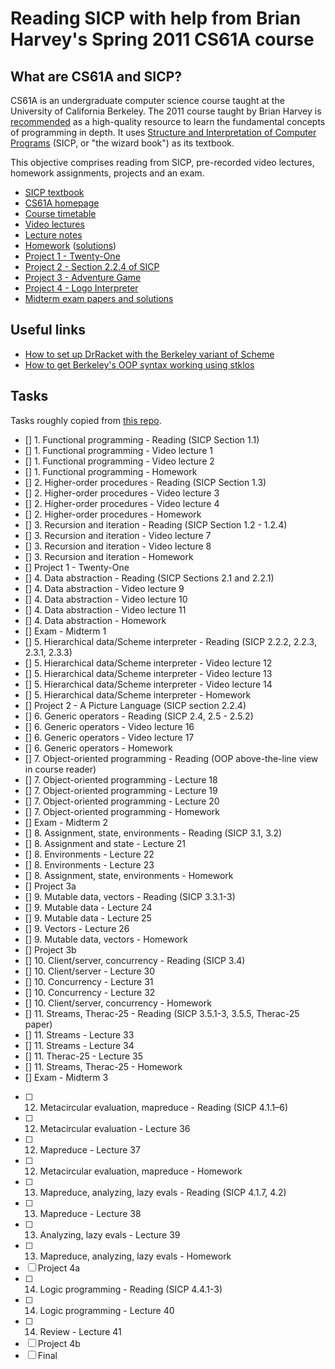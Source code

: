 # Reading SICP with help from Brian Harvey's Spring 2011 CS61A course

## What are CS61A and SICP?

CS61A is an undergraduate computer science course taught at the University of California Berkeley. The 2011 course taught by Brian Harvey is [recommended](https://teachyourselfcs.com/#programming) as a high-quality resource to learn the fundamental concepts of programming in depth. It uses [Structure and Interpretation of Computer Programs](https://mitpress.mit.edu/sites/default/files/sicp/full-text/book/book.html) (SICP, or "the wizard book") as its textbook.

This objective comprises reading from SICP, pre-recorded video lectures, homework assignments, projects and an exam.

- [SICP textbook](https://mitpress.mit.edu/sites/default/files/sicp/full-text/book/book.html)
- [CS61A homepage](https://inst.eecs.berkeley.edu//~cs61a/sp11/)
- [Course timetable](https://people.eecs.berkeley.edu/~bh/61a-pages/first-day-handout.pdf#page=18)
- [Video lectures](https://archive.org/details/ucberkeley_webcast_itunesu_438297790/)
- [Lecture notes](https://people.eecs.berkeley.edu/~bh/61a-pages/Volume2/notes.pdf)
- [Homework](https://inst.eecs.berkeley.edu/~cs61a/reader/nodate-hw.pdf) ([solutions](https://people.eecs.berkeley.edu/~bh/61a-pages/Solutions/))
- [Project 1 - Twenty-One](https://inst.eecs.berkeley.edu/~cs61a/reader/nodate-21.pdf)
- [Project 2 - Section 2.2.4 of SICP](https://mitpress.mit.edu/sites/default/files/sicp/full-text/book/book-Z-H-15.html#%_sec_2.2.4)
- [Project 3 - Adventure Game](https://inst.eecs.berkeley.edu/~cs61a/reader/nodate-adv.txt)
- [Project 4 - Logo Interpreter](https://inst.eecs.berkeley.edu/~cs61a/reader/nodate-logo.txt)
- [Midterm exam papers and solutions](https://inst.eecs.berkeley.edu//~cs61a/reader/vol2.html)

## Useful links

- [How to set up DrRacket with the Berkeley variant of Scheme](https://planet.racket-lang.org/package-source/dyoo/simply-scheme.plt/2/2/planet-docs/manual/index.html)
- [How to get Berkeley's OOP syntax working using stklos](https://zackads.github.io/blog/cs61a-oop-in-scheme/)

## Tasks

Tasks roughly copied from [this repo](https://github.com/theurere/berkeley_cs61a_spring-2011_archive).

- [] 1. Functional programming - Reading (SICP Section 1.1)
- [] 1. Functional programming - Video lecture 1
- [] 1. Functional programming - Video lecture 2
- [] 1. Functional programming - Homework
- [] 2. Higher-order procedures - Reading (SICP Section 1.3)
- [] 2. Higher-order procedures - Video lecture 3
- [] 2. Higher-order procedures - Video lecture 4
- [] 2. Higher-order procedures - Homework
- [] 3. Recursion and iteration - Reading (SICP Section 1.2 - 1.2.4)
- [] 3. Recursion and iteration - Video lecture 7
- [] 3. Recursion and iteration - Video lecture 8
- [] 3. Recursion and iteration - Homework
- [] Project 1 - Twenty-One
- [] 4. Data abstraction - Reading (SICP Sections 2.1 and 2.2.1)
- [] 4. Data abstraction - Video lecture 9
- [] 4. Data abstraction - Video lecture 10
- [] 4. Data abstraction - Video lecture 11
- [] 4. Data abstraction - Homework
- [] Exam - Midterm 1
- [] 5. Hierarchical data/Scheme interpreter - Reading (SICP 2.2.2, 2.2.3, 2.3.1, 2.3.3)
- [] 5. Hierarchical data/Scheme interpreter - Video lecture 12
- [] 5. Hierarchical data/Scheme interpreter - Video lecture 13
- [] 5. Hierarchical data/Scheme interpreter - Video lecture 14
- [] 5. Hierarchical data/Scheme interpreter - Homework
- [] Project 2 - A Picture Language (SICP section 2.2.4)
- [] 6. Generic operators - Reading (SICP 2.4, 2.5 - 2.5.2)
- [] 6. Generic operators - Video lecture 16
- [] 6. Generic operators - Video lecture 17
- [] 6. Generic operators - Homework
- [] 7. Object-oriented programming - Reading (OOP above-the-line view in course reader)
- [] 7. Object-oriented programming - Lecture 18
- [] 7. Object-oriented programming - Lecture 19
- [] 7. Object-oriented programming - Lecture 20
- [] 7. Object-oriented programming - Homework
- [] Exam - Midterm 2
- [] 8. Assignment, state, environments - Reading (SICP 3.1, 3.2)
- [] 8. Assignment and state - Lecture 21
- [] 8. Environments - Lecture 22
- [] 8. Environments - Lecture 23
- [] 8. Assignment, state, environments - Homework
- [] Project 3a
- [] 9. Mutable data, vectors - Reading (SICP 3.3.1-3)
- [] 9. Mutable data - Lecture 24
- [] 9. Mutable data - Lecture 25
- [] 9. Vectors - Lecture 26
- [] 9. Mutable data, vectors - Homework
- [] Project 3b
- [] 10. Client/server, concurrency - Reading (SICP 3.4)
- [] 10. Client/server - Lecture 30
- [] 10. Concurrency - Lecture 31
- [] 10. Concurrency - Lecture 32
- [] 10. Client/server, concurrency - Homework
- [] 11. Streams, Therac-25 - Reading (SICP 3.5.1-3, 3.5.5, Therac-25 paper)
- [] 11. Streams - Lecture 33
- [] 11. Streams - Lecture 34
- [] 11. Therac-25 - Lecture 35
- [] 11. Streams, Therac-25 - Homework
- [] Exam - Midterm 3
- [ ] 12. Metacircular evaluation, mapreduce - Reading (SICP 4.1.1–6)
- [ ] 12. Metacircular evaluation - Lecture 36
- [ ] 12. Mapreduce - Lecture 37
- [ ] 12. Metacircular evaluation, mapreduce - Homework
- [ ] 13. Mapreduce, analyzing, lazy evals - Reading (SICP 4.1.7, 4.2)
- [ ] 13. Mapreduce - Lecture 38
- [ ] 13. Analyzing, lazy evals - Lecture 39
- [ ] 13. Mapreduce, analyzing, lazy evals - Homework
- [ ] Project 4a
- [ ] 14. Logic programming - Reading (SICP 4.4.1-3)
- [ ] 14. Logic programming - Lecture 40
- [ ] 14. Review - Lecture 41
- [ ] Project 4b
- [ ] Final
